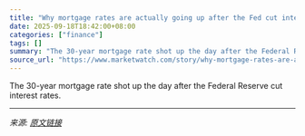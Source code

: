 ```yaml
---
title: "Why mortgage rates are actually going up after the Fed cut interest rates"
date: 2025-09-18T18:42:00+08:00
categories: ["finance"]
tags: []
summary: "The 30-year mortgage rate shot up the day after the Federal Reserve cut interest rates."
source_url: "https://www.marketwatch.com/story/why-mortgage-rates-are-actually-going-up-after-the-fed-cut-interest-rates-87c712bd?mod=mw_rss_topstories"
---
```


The 30-year mortgage rate shot up the day after the Federal Reserve cut interest rates.

---

*来源: [原文链接](https://www.marketwatch.com/story/why-mortgage-rates-are-actually-going-up-after-the-fed-cut-interest-rates-87c712bd?mod=mw_rss_topstories)*
